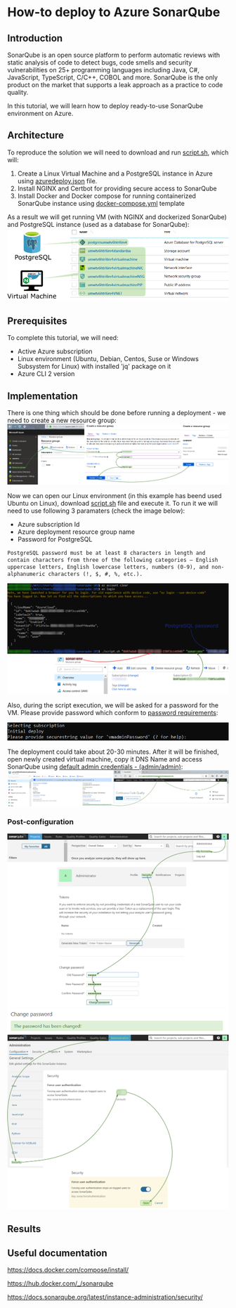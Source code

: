 # How-to deploy to Azure SonarQube

## Introduction
SonarQube is an open source platform to perform automatic reviews with static analysis of code to detect bugs, code smells and security vulnerabilities on 25+ programming languages including Java, C#, JavaScript, TypeScript, C/C++, COBOL and more. SonarQube is the only product on the market that supports a leak approach as a practice to code quality.

In this tutorial, we will learn how to deploy ready-to-use SonarQube environment on Azure.

## Architecture
To reproduce the solution we will need to download and run [script.sh](https://raw.githubusercontent.com/groovy-sky/azure/master/sonarqube-101/script.sh), which will:
1. Create a Linux Virtual Machine and a PostgreSQL instance in Azure using [azuredeploy.json](https://raw.githubusercontent.com/groovy-sky/azure/master/sonarqube-101/azuredeploy.json) file.
1. Install NGINX and Certbot for providing secure access to SonarQube
1. Install Docker and Docker compose for running containerized SonarQube instance using [docker-compose.yml](https://raw.githubusercontent.com/groovy-sky/azure/master/sonarqube-101/docker-compose.yml) template

As a result we will get running VM (with NGINX and dockerized SonarQube) and PostgreSQL instance (used as a database for SonarQube):
![](/images/sonarqube-101/sonar_arch.png)

## Prerequisites
To complete this tutorial, we will need:
* Active Azure subscription
* Linux environment (Ubuntu, Debian, Centos, Suse or Windows Subsystem for Linux) with installed 'jq' package on it
* Azure CLI 2 version

## Implementation
There is one thing which should be done before running a deployment - we need to create a new resource group:
![](/images/sonarqube-101/azure_new_group.png)

Now we can open our Linux environment (in this example has beend used Ubuntu on Linux), download [script.sh](https://github.com/groovy-sky/azure/raw/master/sonarqube-101/script.sh) file and execute it. To run it we will need to use following 3 paramaters (check the image below): 
* Azure subscription Id
* Azure deployment resource group name
* Password for PostgreSQL

```
PostgreSQL password must be at least 8 characters in length and contain characters from three of the following categories – English uppercase letters, English lowercase letters, numbers (0-9), and non-alphanumeric characters (!, $, #, %, etc.).
```

![](/images/sonarqube-101/deploy_param.png)

Also, during the script execution, we will be asked for a password for the VM. Please provide password which conform to [password requirements](https://docs.microsoft.com/en-us/azure/virtual-machines/windows/faq#what-are-the-password-requirements-when-creating-a-vm):

![](/images/sonarqube-101/vm_password.png)

The deployment could take about 20-30 minutes. After it will be finished, open newly created virtual machine, copy it DNS Name and access SonarQube using [default admin credentials - 
(admin/admin)](https://docs.sonarqube.org/latest/instance-administration/security/#header-2):
![](/images/sonarqube-101/result.png)

### Post-configuration
![](/images/sonarqube-101/sonar_admin_pass.png)
![](/images/sonarqube-101/pass_change.png)
![](/images/sonarqube-101/sonar_off_anonym.png)

## Results


## Useful documentation

https://docs.docker.com/compose/install/

https://hub.docker.com/_/sonarqube

https://docs.sonarqube.org/latest/instance-administration/security/
